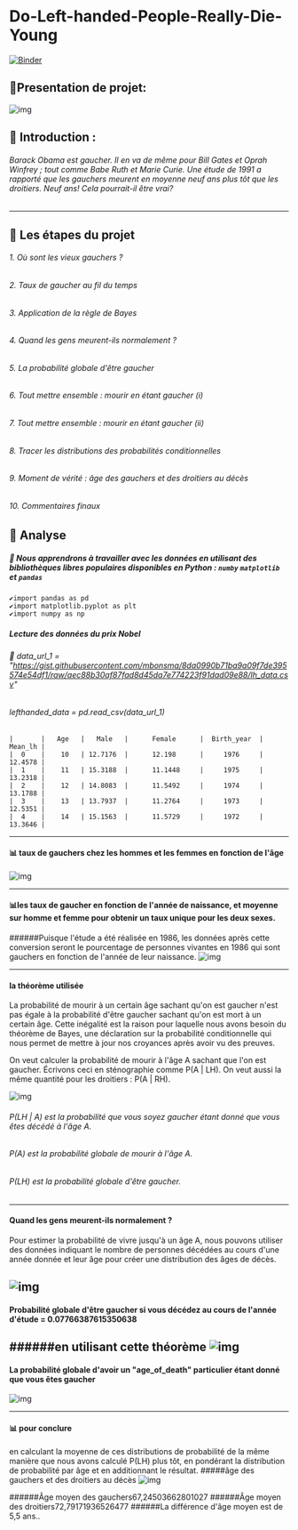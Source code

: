 # Do-Left-handed-People-Really-Die-Young
[![Binder](https://mybinder.org/badge_logo.svg)](https://mybinder.org/v2/gh/mamoun777/Do-Left-handed-People-Really-Die-Young/main?labpath=notebook.ipynb)
## 📁Presentation de projet:

![img](./images/left.jpg)
## 📌 Introduction : 

###### <p>Barack Obama est gaucher. Il en va de même pour Bill Gates et Oprah Winfrey ; tout comme Babe Ruth et Marie Curie. Une étude de 1991 a rapporté que les gauchers meurent en moyenne neuf ans plus tôt que les droitiers. Neuf ans! Cela pourrait-il être vrai? 
</p>

-------

## 📌 Les étapes du projet
###### 1. Où sont les vieux gauchers ?
###### 2. Taux de gaucher au fil du temps
###### 3. Application de la règle de Bayes
###### 4. Quand les gens meurent-ils normalement ?
###### 5. La probabilité globale d'être gaucher
###### 6. Tout mettre ensemble : mourir en étant gaucher (i)
###### 7. Tout mettre ensemble : mourir en étant gaucher (ii)
###### 8. Tracer les distributions des probabilités conditionnelles
###### 9. Moment de vérité : âge des gauchers et des droitiers au décès
###### 10. Commentaires finaux


## 📌 Analyse
##### 🔖 Nous apprendrons à travailler avec les données en utilisant des bibliothèques libres populaires disponibles en Python : `numby` `matplotlib` et `pandas` 
	✔️import pandas as pd
	✔️import matplotlib.pyplot as plt
	✔️import numpy as np

##### Lecture des données du prix Nobel
######  📄 data_url_1 = "https://gist.githubusercontent.com/mbonsma/8da0990b71ba9a09f7de395574e54df1/raw/aec88b30af87fad8d45da7e774223f91dad09e88/lh_data.csv"

###### lefthanded_data = pd.read_csv(data_url_1)

    |       |   Age   |   Male   |      Female      |  Birth_year  |   Mean_lh |
    |  0    |    10   | 12.7176  |      12.198      |     1976     |   12.4578 |
    |  1    |    11   | 15.3188  |      11.1448     |     1975     |   13.2318 |
    |  2    |    12   | 14.8083  |      11.5492     |     1974     |   13.1788 |
    |  3    |    13   | 13.7937  |      11.2764     |     1973     |   12.5351 |
    |  4    |    14   | 15.1563  |      11.5729     |     1972     |   13.3646 |

-------

#### 📊 taux de gauchers chez les hommes et les femmes en fonction de l'âge
![img](./images/wa7d.PNG)

------
#### 📊les taux de gaucher en fonction de l'année de naissance, et moyenne sur homme et femme pour obtenir un taux unique pour les deux sexes.

######Puisque l'étude a été réalisée en 1986, les données après cette conversion seront le pourcentage de personnes vivantes en 1986 qui sont gauchers en fonction de l'année de leur naissance.
![img](./images/thnin.PNG)

-------

#### la théorème utilisée
La probabilité de mourir à un certain âge sachant qu'on est gaucher n'est pas égale à la probabilité d'être gaucher sachant qu'on est mort à un certain âge. Cette inégalité est la raison pour laquelle nous avons besoin du théorème de Bayes, une déclaration sur la probabilité conditionnelle qui nous permet de mettre à jour nos croyances après avoir vu des preuves.

On veut calculer la probabilité de mourir à l'âge A sachant que l'on est gaucher. Écrivons ceci en sténographie comme P(A | LH). On veut aussi la même quantité pour les droitiers : P(A | RH).

![img](./images/tletha.PNG)

###### P(LH | A) est la probabilité que vous soyez gaucher étant donné que vous êtes décédé à l'âge A. 
###### P(A) est la probabilité globale de mourir à l'âge A.
###### P(LH) est la probabilité globale d'être gaucher. 
-------
#### Quand les gens meurent-ils normalement ?

Pour estimer la probabilité de vivre jusqu'à un âge A, nous pouvons utiliser des données indiquant le nombre de personnes décédées au cours d'une année donnée et leur âge pour créer une distribution des âges de décès.

![img](./images/arba3.PNG)
-------
#### Probabilité globale d'être gaucher si vous décédez au cours de l'année d'étude = 0.07766387615350638
######en utilisant cette théorème 
![img](./images/5amsa.PNG)
-------
#### La probabilité globale d'avoir un "age_of_death" particulier étant donné que vous êtes gaucher
![img](./images/setta.PNG)

-------
#### 📊 pour conclure
en calculant la moyenne de ces distributions de probabilité de la même manière que nous avons calculé P(LH) plus tôt, en pondérant la distribution de probabilité par âge et en additionnant le résultat.
#####âge des gauchers et des droitiers au décès
![img](./images/thmanya.PNG)

######Âge moyen des gauchers67,24503662801027
######Âge moyen des droitiers72,79171936526477
######La différence d'âge moyen est de 5,5 ans..
